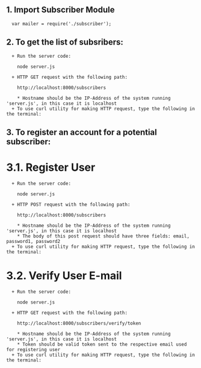 
## 1. Import Subscriber Module

      var mailer = require('./subscriber');
     

## 2. To get the list of subsribers:
      + Run the server code:
     
        node server.js 
     
      + HTTP GET request with the following path:
     
        http://localhost:8000/subscribers
     
        * Hostname should be the IP-Address of the system running 'server.js', in this case it is localhost
      + To use curl utility for making HTTP request, type the following in the terminal:
     
        
     

## 3. To register an account for a potential subscriber:
  # 3.1. Register User
      
      + Run the server code:
      
        node server.js 
      
      + HTTP POST request with the following path:
      
        http://localhost:8000/subscribers
      
        * Hostname should be the IP-Address of the system running 'server.js', in this case it is localhost
        * The body of this post request should have three fields: email, password1, password2 
      + To use curl utility for making HTTP request, type the following in the terminal:
      
        


  # 3.2. Verify User E-mail 

      + Run the server code:

        node server.js 

      + HTTP GET request with the following path:

        http://localhost:8000/subscribers/verify/token

        * Hostname should be the IP-Address of the system running 'server.js', in this case it is localhost
        * Token should be valid token sent to the respective email used for registering user
      + To use curl utility for making HTTP request, type the following in the terminal:

         


